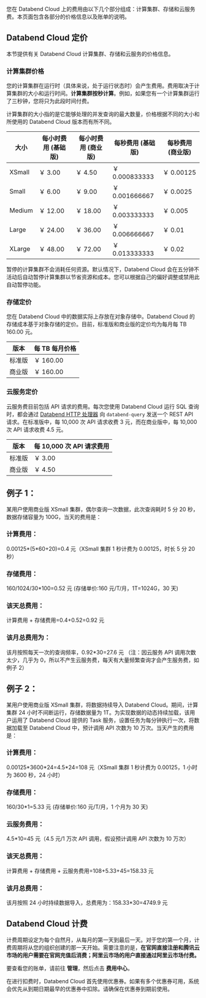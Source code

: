 您在 Databend Cloud 上的费用由以下几个部分组成：计算集群、存储和云服务费。本页面包含各部分的价格信息以及账单的说明。

## Databend Cloud 定价

本节提供有关 Databend Cloud 计算集群、存储和云服务的价格信息。

### 计算集群价格

您的计算集群在运行时（具体来说，处于运行状态时）会产生费用。费用取决于计算集群的大小和运行时间。**计算集群按秒计算**。例如，如果您有一个计算集群运行了三秒钟，您将只为此段时间付费。

计算集群的大小指的是它能够处理的并发查询的最大数量，价格根据不同的大小和所使用的 Databend Cloud 版本而有所不同。

| 大小   | 每小时费用 (基础版) | 每小时费用 (商业版) | 每秒费用 (基础版) | 每秒费用 (商业版) |
| ------ | ------------------- | ------------------- | ----------------- | ----------------- |
| XSmall | ￥ 3.00             | ￥ 4.50             | ￥ 0.000833333    | ￥ 0.00125        |
| Small  | ￥ 6.00             | ￥ 9.00             | ￥ 0.001666667    | ￥ 0.0025         |
| Medium | ￥ 12.00            | ￥ 18.00            | ￥ 0.003333333    | ￥ 0.005          |
| Large  | ￥ 24.00            | ￥ 36.00            | ￥ 0.006666667    | ￥ 0.01           |
| XLarge | ￥ 48.00            | ￥ 72.00            | ￥ 0.013333333    | ￥ 0.02           |

暂停的计算集群不会消耗任何资源。默认情况下，Databend Cloud 会在五分钟不活动后自动暂停计算集群以节省资源和成本。您可以根据自己的偏好调整或禁用此自动暂停功能。

### 存储定价

您在 Databend Cloud 中的数据实际上存放在对象存储中。Databend Cloud 的存储成本基于对象存储的定价。目前，标准版和商业版的定价均为每月每 TB 160.00 元。

| 版本   | 每 TB 每月价格 |
| ------ | -------------- |
| 标准版 | ￥ 160.00      |
| 商业版 | ￥ 160.00      |

### 云服务定价

云服务费目前包括 API 请求的费用。每次您使用 Databend Cloud 运行 SQL 查询时，都会通过 [Databend HTTP 处理器](/developer/apis/http) 向 `databend-query` 发送一个 REST API 请求。在标准版中，每 10,000 次 API 请求收费 3 元，而在商业版中，每 10,000 次 API 请求收费 4.5 元。

| 版本   | 每 10,000 次 API 请求费用 |
| ------ | ------------------------- |
| 标准版 | ￥ 3.00                   |
| 商业版 | ￥ 4.50                   |

## 例子 1：

某用户使用商业版 XSmall 集群，偶尔查询一次数据，此次查询耗时 5 分 20 秒，数据存储容量为 100G，当天的费用是：

### 计算费用：

0.00125\*(5\*60+20)=0.4 元（XSmall 集群 1 秒计费为 0.00125，时长 5 分 20 秒）

### 存储费用：

160/1024/30\*100=0.52 元 (存储单价:160 元/T/月，1T=1024G，30 天)

### 该天总费用：

计算费用 + 存储费用=0.4+0.52=0.92 元

### 该月总费用为：

该月按照每天一次的查询频率，0.92\*30=27.6 元
（注：因云服务 API 调用次数太少，几乎为 0，所以不产生云服务费，每天有大量频繁查询才会产生服务费，如例子 2）

## 例子 2：

某用户使用商业版 XSmall 集群，将数据持续导入 Databend Cloud。期间，计算集群 24 小时不间断运行，存储数据量为 1T。为实现数据的动态持续加载，该用户运用了 Databend Cloud 提供的 Task 服务，设置任务为每分钟执行一次，将数据加载至 Databend Cloud 中，预计调用 API 次数为 10 万次。当天产生的费用是：

### 计算费用：

0.00125\*3600\*24=4.5\*24=108 元（XSmall 集群 1 秒计费为 0.00125，1 小时为 3600 秒，24 小时）

### 存储费用：

160/30\*1=5.33 元 (存储单价:160 元/T/月，1 个月为 30 天)

### 云服务费用：

4.5\*10=45 元（4.5 元/1 万次 API 调用，假设预计调用 API 次数为 10 万次）

### 该天总费用：

计算费用 + 存储费用 + 云服务费用=108+5.33+45=158.33 元

### 该月总费用：

该月按照 24 小时持续数据导入，总费用为：158.33\*30=4749.9 元

## Databend Cloud 计费

计费周期设定为每个自然月，从每月的第一天到最后一天。对于您的第一个月，计费周期将从您的组织创建的那一天开始。需要注意的是，**在官网直接注册和腾讯云市场的用户需要在官网充值后消费；阿里云市场的用户直接通过阿里云市场付费。**

要查看您的账单，请前往 **管理**，然后点击 **费用中心**。

在进行扣费时，Databend Cloud 首先使用优惠券。如果有多个优惠券可用，系统会优先从到期日期最早的优惠券中扣除。请确保在优惠券到期前使用。
